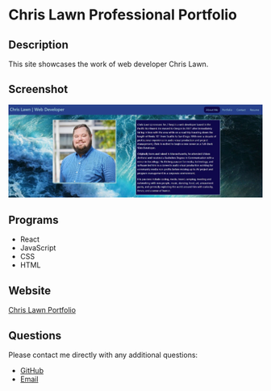 # Chris Lawn Professional Portfolio

## **Description**
This site showcases the work of web developer Chris Lawn.

## **Screenshot**
![Chris Lawn Portfolio screenshot](./src/assets/images/screenshot/chris-lawn-portfolio-screenshot.jpg)

## **Programs**
* React
* JavaScript
* CSS
* HTML

## **Website**
[Chris Lawn Portfolio](http://ChristopherLawn.github.io/react-portfolio)

## **Questions**
Please contact me directly with any additional questions:
* [GitHub](https://github.com/ChristopherLawn)
* [Email](mailto:christopher.d.lawn@gmail.com)